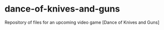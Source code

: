 # dance-of-knives-and-guns
Repository of files for an upcoming video game [Dance of Knives and Guns]

